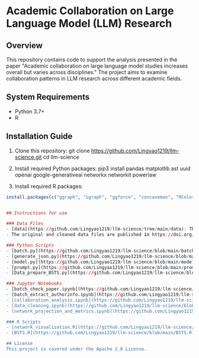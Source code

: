 # Academic Collaboration on Large Language Model (LLM) Research


## Overview
This repository contains code to support the analysis presented in the paper "Academic collaboration on large language model studies increases overall but varies across disciplines." The project aims to examine collaboration patterns in LLM research across different academic fields.

## System Requirements
- Python 3.7+
- R

## Installation Guide
1. Clone this repository:
git clone https://github.com/Lingyao1219/llm-science.git
cd llm-science

2. Install required Python packages:
pip3 install pandas matplotlib ast uuid openai google-generativeai networkx networkit powerlaw

3. Install required R packages:
```R
install.packages(c("ggraph", "igraph", "ggforce", "concaveman", "RColorBrewer", "ggrepel", "tidygraph", "ggplot2", "patchwork", "CausalImpact", "car", "scales", "reshape2", "forecast"))


## Instructions for use

### Data Files
- [data](https://github.com/Lingyao1219/llm-science/tree/main/data): This directory contains three edgelists which are used for network analysis and visualization.
- The original and cleaned data files are published in https://doi.org/10.5281/zenodo.13118978.

### Python Scripts
- [batch.py](https://github.com/Lingyao1219/llm-science/blob/main/batch.py): This code applies GPT4o batch method. 
- [generate_json.py](https://github.com/Lingyao1219/llm-science/blob/main/generate_json.py): This code generates json files for implementaing the GPT4o batch method. 
- [model.py](https://github.com/Lingyao1219/llm-science/blob/main/model.py): This code implements several popular LLMs, including GPT4, GPT3.5, and Gemini.
- [prompt.py](https://github.com/Lingyao1219/llm-science/blob/main/prompt.py): This code lists the prompt design for running GPT4o batch method.
- [Data_prepare_BSTS.py](https://github.com/Lingyao1219/llm-science/blob/main/Data_prepare_BSTS.py): This code prepares the data for BSTS analysis.

### Jupyter Notebooks
- [batch_check_paper.ipynb](https://github.com/Lingyao1219/llm-science/blob/main/batch_check_paper.ipynb): This code uses GPT4o batch method to check whether a paper is relevant to the topic of LLMs.
- [batch_extract_authorinfo.ipynb](https://github.com/Lingyao1219/llm-science/blob/main/batch_extract_authorinfo.ipynb): This code uses GPT4o batch method to extract the authors' department information based on their affiliated information. 
- [collaboration_analysis.ipynb](https://github.com/Lingyao1219/llm-science/blob/main/collaboration_analysis.ipynb): this notebook aims to evaluate and analyze the authors' collaboration. The authors' collaboration diversity is calculated based on Shannon Entropy. 
- [data_cleaning.ipynb](https://github.com/Lingyao1219/llm-science/blob/main/data_cleaning.ipynb): This notebook is used to clean the papers collected from OpenAlex and ensure that the cleaned papers are relevant to the topics of LLMs.
- [network_projection_and_metrics.ipynb](https://github.com/Lingyao1219/llm-science/blob/main/network_projection_and_metrics.ipynb): this code is used for bipartite projection of networks and calculation of network metrics (overall cohesion, topology, community structure, and centrality measures).

### R Scripts
- [network_visualization.R](https://github.com/Lingyao1219/llm-science/blob/main/network_visualization.R): this code visualizes networks based on Fruchterman-reingold layout. Louvain modularity is used to cluster the networks into subgroups. Nodes and edges are filtered by the top degree centrality.
- [BSTS.R](https://github.com/Lingyao1219/llm-science/blob/main/BSTS.R): This code runs the BSTS model.

## License
This project is covered under the Apache 2.0 License.

